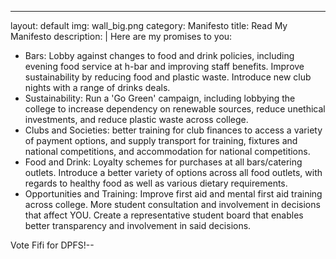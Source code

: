 ---
layout: default
img: wall_big.png
category: Manifesto
title: Read My Manifesto
description: |
Here are my promises to you:

- Bars: Lobby against changes to food and drink policies, including evening food service at h-bar and improving staff benefits. Improve sustainability by reducing food and plastic waste. Introduce new club nights with a range of drinks deals.
- Sustainability: Run a 'Go Green' campaign, including lobbying the college to increase dependency on renewable sources, reduce unethical investments, and reduce plastic waste across college.
- Clubs and Societies: better training for club finances to access a variety of payment options, and supply transport for training, fixtures and national competitions, and accommodation for national competitions.
- Food and Drink: Loyalty schemes for purchases at all bars/catering outlets. Introduce a better variety of options across all food outlets, with regards to healthy food as well as various dietary requirements.
- Opportunities and Training: Improve first aid and mental first aid training across college. More student consultation and involvement in decisions that affect YOU. Create a representative student board that enables better transparency and involvement in said decisions.

Vote Fifi for DPFS!--

